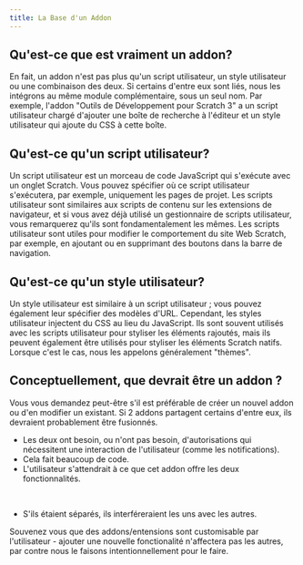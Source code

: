 ```yaml
---
title: La Base d'un Addon
---
```


## Qu'est-ce que est vraiment un addon?
En fait, un addon n'est pas plus qu'un script utilisateur, un style utilisateur ou une combinaison des deux. Si certains d'entre eux sont liés, nous les intégrons au même module complémentaire, sous un seul nom. Par exemple, l'addon "Outils de Développement pour Scratch 3" a un script utilisateur chargé d'ajouter une boîte de recherche à l'éditeur et un style utilisateur qui ajoute du CSS à cette boîte.

## Qu'est-ce qu'un script utilisateur?
Un script utilisateur est un morceau de code JavaScript qui s'exécute avec un onglet Scratch. Vous pouvez spécifier où ce script utilisateur s'exécutera, par exemple, uniquement les pages de projet. Les scripts utilisateur sont similaires aux scripts de contenu sur les extensions de navigateur, et si vous avez déjà utilisé un gestionnaire de scripts utilisateur, vous remarquerez qu'ils sont fondamentalement les mêmes.
Les scripts utilisateur sont utiles pour modifier le comportement du site Web Scratch, par exemple, en ajoutant ou en supprimant des boutons dans la barre de navigation.

## Qu'est-ce qu'un style utilisateur?
Un style utilisateur est similaire à un script utilisateur ; vous pouvez également leur spécifier des modèles d'URL. Cependant, les styles utilisateur injectent du CSS au lieu du JavaScript. Ils sont souvent utilisés avec les scripts utilisateur pour styliser les éléments rajoutés, mais ils peuvent également être utilisés pour styliser les éléments Scratch natifs. Lorsque c'est le cas, nous les appelons généralement "thèmes".

## Conceptuellement, que devrait être un addon ?
Vous vous demandez peut-être s'il est préférable de créer un nouvel addon ou d'en modifier un existant.
Si 2 addons partagent certains d'entre eux, ils devraient probablement être fusionnés.
- Les deux ont besoin, ou n'ont pas besoin, d'autorisations qui nécessitent une interaction de l'utilisateur (comme les notifications).
- Cela fait beaucoup de code.
- L'utilisateur s'attendrait à ce que cet addon offre les deux fonctionnalités.
 

 
 
 
 
 
- S'ils étaient séparés, ils interféreraient les uns avec les autres. 

Souvenez vous que des addons/entensions sont customisable par l'utilisateur - ajouter une nouvelle fonctionalité n'affectera pas les autres, par contre nous le faisons intentionnellement pour le faire.